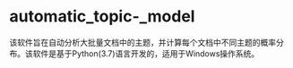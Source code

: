 # automatic_topic-_model
该软件旨在自动分析大批量文档中的主题，并计算每个文档中不同主题的概率分布。该软件是基于Python(3.7)语言开发的，适用于Windows操作系统。

